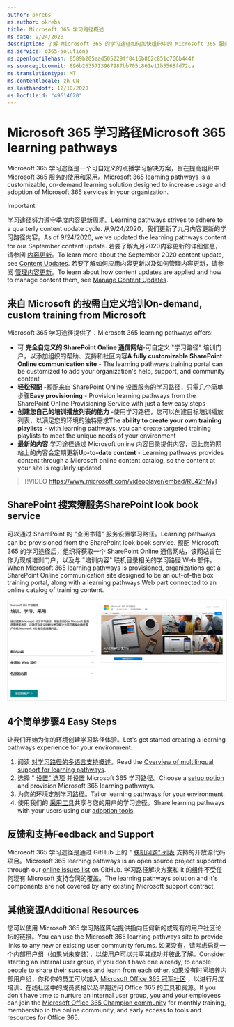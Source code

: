 ```yaml
---
author: pkrebs
ms.author: pkrebs
title: Microsoft 365 学习路径概述
ms.date: 9/24/2020
description: 了解 Microsoft 365 的学习途径如何加快组织中的 Microsoft 365 服务的使用和采用。 学习途径包括自定义 SharePoint Online web 部件和可轻松预配到 Microsoft 365 租户的新式 SharePoint Online 通信培训网站。
ms.service: o365-solutions
ms.openlocfilehash: 8589b205ead505229ff8416b862c851c766b444f
ms.sourcegitcommit: 896b2635713967987bb705c861e11b5568fd72ca
ms.translationtype: MT
ms.contentlocale: zh-CN
ms.lasthandoff: 12/10/2020
ms.locfileid: "49614620"
---
```

# <a name="microsoft-365-learning-pathways"></a><span data-ttu-id="2a3fe-104">Microsoft 365 学习路径</span><span class="sxs-lookup"><span data-stu-id="2a3fe-104">Microsoft 365 learning pathways</span></span> 
<span data-ttu-id="2a3fe-105">Microsoft 365 学习途径是一个可自定义的点播学习解决方案，旨在提高组织中 Microsoft 365 服务的使用和采用。</span><span class="sxs-lookup"><span data-stu-id="2a3fe-105">Microsoft 365 learning pathways is a customizable, on-demand learning solution designed to increase usage and adoption of Microsoft 365 services in your organization.</span></span>    

> [!IMPORTANT]
> <span data-ttu-id="2a3fe-106">学习途径努力遵守季度内容更新周期。</span><span class="sxs-lookup"><span data-stu-id="2a3fe-106">Learning pathways strives to adhere to a quarterly content update cycle.</span></span> <span data-ttu-id="2a3fe-107">从9/24/2020，我们更新了九月内容更新的学习路径内容。</span><span class="sxs-lookup"><span data-stu-id="2a3fe-107">As of 9/24/2020, we've updated the learning pathways content for our September content update.</span></span> <span data-ttu-id="2a3fe-108">若要了解九月2020内容更新的详细信息，请参阅 [内容更新](custom_contentupdates.md)。</span><span class="sxs-lookup"><span data-stu-id="2a3fe-108">To learn more about the September 2020 content update, see [Content Updates](custom_contentupdates.md).</span></span> <span data-ttu-id="2a3fe-109">若要了解如何应用内容更新以及如何管理内容更新，请参阅 [管理内容更新](custom_contentupdatesmanage.md)。</span><span class="sxs-lookup"><span data-stu-id="2a3fe-109">To learn about how content updates are applied and how to manage content them, see [Manage Content Updates](custom_contentupdatesmanage.md).</span></span>  

## <a name="on-demand-custom-training-from-microsoft"></a><span data-ttu-id="2a3fe-110">来自 Microsoft 的按需自定义培训</span><span class="sxs-lookup"><span data-stu-id="2a3fe-110">On-demand, custom training from Microsoft</span></span>

<span data-ttu-id="2a3fe-111">Microsoft 365 学习途径提供了：</span><span class="sxs-lookup"><span data-stu-id="2a3fe-111">Microsoft 365 learning pathways offers:</span></span>

- <span data-ttu-id="2a3fe-112">可 **完全自定义的 SharePoint Online 通信网站**-可自定义 "学习路径" 培训门户，以添加组织的帮助、支持和社区内容</span><span class="sxs-lookup"><span data-stu-id="2a3fe-112">**A fully customizable SharePoint Online communication site** - The learning pathways training portal can be customized to add your organization's help, support, and community content</span></span>
- <span data-ttu-id="2a3fe-113">**轻松预配** -预配来自 SharePoint Online 设置服务的学习路径，只需几个简单步骤</span><span class="sxs-lookup"><span data-stu-id="2a3fe-113">**Easy provisioning** - Provision learning pathways from the SharePoint Online Provisioning Service with just a few easy steps</span></span>
- <span data-ttu-id="2a3fe-114">**创建您自己的培训播放列表的能力** -使用学习路径，您可以创建目标培训播放列表，以满足您的环境的独特需求</span><span class="sxs-lookup"><span data-stu-id="2a3fe-114">**The ability to create your own training playlists** - with learning pathways, you can create targeted training playlists to meet the unique needs of your environment</span></span>
- <span data-ttu-id="2a3fe-115">**最新的内容** 学习途径通过 Microsoft online 内容目录提供内容，因此您的网站上的内容会定期更新</span><span class="sxs-lookup"><span data-stu-id="2a3fe-115">**Up-to-date content** - Learning pathways provides content through a Microsoft online content catalog, so the content at your site is regularly updated</span></span>

> [!VIDEO https://www.microsoft.com/videoplayer/embed/RE42hMy]

## <a name="sharepoint-look-book-service"></a><span data-ttu-id="2a3fe-116">SharePoint 搜索簿服务</span><span class="sxs-lookup"><span data-stu-id="2a3fe-116">SharePoint look book service</span></span>
<span data-ttu-id="2a3fe-117">可以通过 SharePoint 的 "查阅书籍" 服务设置学习路径。</span><span class="sxs-lookup"><span data-stu-id="2a3fe-117">Learning pathways can be provisioned from the SharePoint look book service.</span></span> <span data-ttu-id="2a3fe-118">预配 Microsoft 365 的学习途径后，组织将获取一个 SharePoint Online 通信网站，该网站旨在作为现成培训门户，以及与 "培训内容" 联机目录相关的学习路径 Web 部件。</span><span class="sxs-lookup"><span data-stu-id="2a3fe-118">When Microsoft 365 learning pathways is provisioned, organizations get a SharePoint Online communication site designed to be an out-of-the box training portal, along with a learning pathways Web part connected to an online catalog of training content.</span></span> 

![SharePoint "查看书籍设置" 页](media/cg-provision.png)

## <a name="4-easy-steps"></a><span data-ttu-id="2a3fe-120">4个简单步骤</span><span class="sxs-lookup"><span data-stu-id="2a3fe-120">4 Easy Steps</span></span>
<span data-ttu-id="2a3fe-121">让我们开始为你的环境创建学习路径体验。</span><span class="sxs-lookup"><span data-stu-id="2a3fe-121">Let's get started creating a learning pathways experience for your environment.</span></span>
1. <span data-ttu-id="2a3fe-122">阅读 [对学习路径的多语言支持概述](custom_overview_ml.md)。</span><span class="sxs-lookup"><span data-stu-id="2a3fe-122">Read the [Overview of multilingual support for learning pathways](custom_overview_ml.md).</span></span> 
2. <span data-ttu-id="2a3fe-123">选择 " [设置" 选项](custom_setupoptions.md) 并设置 Microsoft 365 学习路径。</span><span class="sxs-lookup"><span data-stu-id="2a3fe-123">Choose a [setup option](custom_setupoptions.md) and provision Microsoft 365 learning pathways.</span></span>  
3. <span data-ttu-id="2a3fe-124">为您的环境定制学习路径。</span><span class="sxs-lookup"><span data-stu-id="2a3fe-124">Tailor learning pathways for your environment.</span></span>
4. <span data-ttu-id="2a3fe-125">使用我们的 [采用工具](driveadoption.md)共享与您的用户的学习途径。</span><span class="sxs-lookup"><span data-stu-id="2a3fe-125">Share learning pathways with your users using our [adoption tools](driveadoption.md).</span></span>

## <a name="feedback-and-support"></a><span data-ttu-id="2a3fe-126">反馈和支持</span><span class="sxs-lookup"><span data-stu-id="2a3fe-126">Feedback and Support</span></span>

<span data-ttu-id="2a3fe-127">Microsoft 365 学习途径是通过 GitHub 上的 " [联机问题" 列表](https://aka.ms/CustomLearningHelp) 支持的开放源代码项目。</span><span class="sxs-lookup"><span data-stu-id="2a3fe-127">Microsoft 365 learning pathways is an open source project supported through our [online issues list](https://aka.ms/CustomLearningHelp) on GitHub.</span></span> <span data-ttu-id="2a3fe-128">学习路径解决方案和 it 的组件不受任何现有 Microsoft 支持合同的覆盖。</span><span class="sxs-lookup"><span data-stu-id="2a3fe-128">The learning pathways solution and it's components are not covered by any existing Microsoft support contract.</span></span>  

## <a name="additional-resources"></a><span data-ttu-id="2a3fe-129">其他资源</span><span class="sxs-lookup"><span data-stu-id="2a3fe-129">Additional Resources</span></span>
<span data-ttu-id="2a3fe-130">您可以使用 Microsoft 365 学习路径网站提供指向任何新的或现有的用户社区论坛的链接。</span><span class="sxs-lookup"><span data-stu-id="2a3fe-130">You can use the Microsoft 365 learning pathways site to provide links to any new or existing user community forums.</span></span> <span data-ttu-id="2a3fe-131">如果没有，请考虑启动一个内部用户组（如果尚未安装），以使用户可以共享其成功并彼此了解。</span><span class="sxs-lookup"><span data-stu-id="2a3fe-131">Consider starting an internal user group, if you don't have one already, to enable people to share their success and learn from each other.</span></span>  <span data-ttu-id="2a3fe-132">如果没有时间培养内部用户组，你和你的员工可以加入 [Microsoft Office 365 冠军社区](https://aka.ms/O365Champions) ，以进行月度培训、在线社区中的成员资格以及早期访问 Office 365 的工具和资源。</span><span class="sxs-lookup"><span data-stu-id="2a3fe-132">If you don't have time to nurture an internal user group, you and your employees can join the [Microsoft Office 365 Champion community](https://aka.ms/O365Champions) for monthly training, membership in the online community, and early access to tools and resources for Office 365.</span></span>